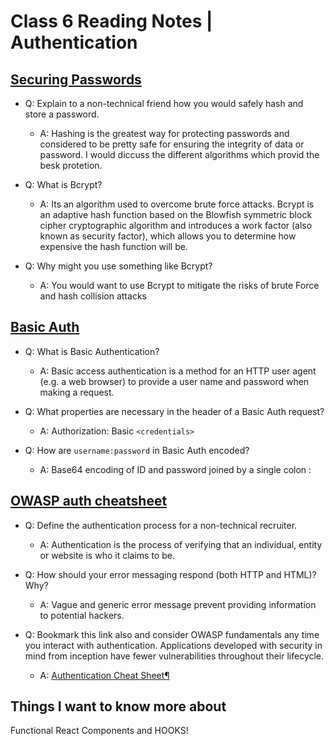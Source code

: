 # Class 6 Reading Notes | Authentication

## [Securing Passwords](https://thehackernews.com/2014/04/securing-passwords-with-bcrypt-hashing.html)

- Q: Explain to a non-technical friend how you would safely hash and store a password.

  - A: Hashing is the greatest way for protecting passwords and considered to be pretty safe for ensuring the integrity of data or password. I would diccuss the different algorithms which provid the besk protetion. 

- Q: What is Bcrypt?

  - A: Its an algorithm used to overcome brute force attacks. Bcrypt is an adaptive hash function based on the Blowfish symmetric block cipher cryptographic algorithm and introduces a work factor (also known as security factor), which allows you to determine how expensive the hash function will be.

- Q: Why might you use something like Bcrypt?

  - A: You would want to use Bcrypt to mitigate the risks of brute Force and hash collision attacks

## [Basic Auth](https://en.wikipedia.org/wiki/Basic_access_authentication)

- Q: What is Basic Authentication?

  - A: Basic access authentication is a method for an HTTP user agent (e.g. a web browser) to provide a user name and password when making a request.

- Q: What properties are necessary in the header of a Basic Auth request?

  - A: Authorization: Basic `<credentials>`

- Q: How are `username:password` in Basic Auth encoded?

  - A:  Base64 encoding of ID and password joined by a single colon :

## [OWASP auth cheatsheet](https://www.owasp.org/index.php/Authentication_Cheat_Sheet)

- Q: Define the authentication process for a non-technical recruiter.

  - A: Authentication is the process of verifying that an individual, entity or website is who it claims to be.

- Q: How should your error messaging respond (both HTTP and HTML)? Why?

  - A: Vague and generic error message prevent providing information to potential hackers.

- Q: Bookmark this link also and consider OWASP fundamentals any time you interact with authentication. Applications developed with security in mind from inception have fewer vulnerabilities throughout their lifecycle.

  - A: [Authentication Cheat Sheet¶]( https://cheatsheetseries.owasp.org/cheatsheets/Authentication_Cheat_Sheet.html)

    
## Things I want to know more about

Functional React Components and HOOKS!